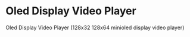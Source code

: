 # Oled Display Video Player
Oled Display Video Player (128x32 128x64 minioled display video player)
